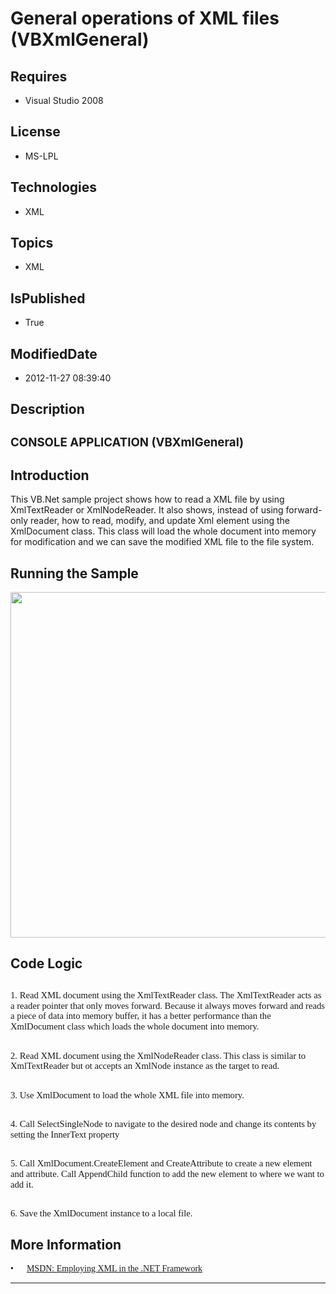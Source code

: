 # General operations of XML files (VBXmlGeneral)
## Requires
* Visual Studio 2008
## License
* MS-LPL
## Technologies
* XML
## Topics
* XML
## IsPublished
* True
## ModifiedDate
* 2012-11-27 08:39:40
## Description

<h2><span style="font-size:14.0pt; line-height:115%">CONSOLE APPLICATION </span><span style="font-size:14.0pt; line-height:115%">(</span><span class="SpellE"><span style="font-size:14.0pt; line-height:115%">VBXmlGeneral</span></span><span style="font-size:14.0pt; line-height:115%">)
</span></h2>
<h2>Introduction</h2>
<p class="MsoNormal">This <span style="">VB.Net</span> sample project shows how to read a XML file by using
<span class="SpellE">XmlTextReader</span> or <span class="SpellE">XmlNodeReader</span>. It also shows, instead of using forward-only reader, how to read, modify, and update Xml element using the
<span class="SpellE">XmlDocument</span> class. This class will load the whole document into memory for modification and we can save the modified XML file to the file system.<span style="">
</span></p>
<h2>Running the Sample</h2>
<p class="MsoNormal"><span style=""><img src="/site/view/file/71348/1/image.png" alt="" width="677" height="553" align="middle">
</span></p>
<h2><span style="">Code Logic </span></h2>
<h2><span style="font-size:11.0pt; line-height:115%; font-family:&quot;Calibri&quot;,&quot;sans-serif&quot;; font-weight:normal">1. Read XML document using the
<span class="SpellE">XmlTextReader</span> class. The <span class="SpellE">XmlTextReader</span> acts as a reader pointer that only moves forward. Because it always moves forward and reads a piece of data into memory buffer, it has a better performance than</span><span style="font-size:11.0pt; line-height:115%; font-family:&quot;Calibri&quot;,&quot;sans-serif&quot;; font-weight:normal">
</span><span style="font-size:11.0pt; line-height:115%; font-family:&quot;Calibri&quot;,&quot;sans-serif&quot;; font-weight:normal">the
<span class="SpellE">XmlDocument</span> class which loads the whole document into memory.
</span></h2>
<h2><span style="font-size:11.0pt; line-height:115%; font-family:&quot;Calibri&quot;,&quot;sans-serif&quot;; font-weight:normal">2. Read XML document using the
<span class="SpellE">XmlNodeReader</span> class. This class is similar to <span class="SpellE">
XmlTextReader</span> but <span class="SpellE"><span class="GramE">ot</span></span> accepts an
<span class="SpellE">XmlNode</span> instance as the target to read. </span></h2>
<h2><span style="font-size:11.0pt; line-height:115%; font-family:&quot;Calibri&quot;,&quot;sans-serif&quot;; font-weight:normal">3. Use
<span class="SpellE">XmlDocument</span> to load the whole XML file into memory.
</span></h2>
<h2><span style="font-size:11.0pt; line-height:115%; font-family:&quot;Calibri&quot;,&quot;sans-serif&quot;; font-weight:normal">4. Call
<span class="SpellE">SelectSingleNode</span> to navigate to the desired node and change its contents by setting the
<span class="SpellE">InnerText</span> property </span></h2>
<h2><span style="font-size:11.0pt; line-height:115%; font-family:&quot;Calibri&quot;,&quot;sans-serif&quot;; font-weight:normal">5. Call
<span class="SpellE">XmlDocument.CreateElement</span> and <span class="SpellE">
CreateAttribute</span> to create a new element</span><span style="font-size:11.0pt; line-height:115%; font-family:&quot;Calibri&quot;,&quot;sans-serif&quot;; font-weight:normal">
</span><span style="font-size:11.0pt; line-height:115%; font-family:&quot;Calibri&quot;,&quot;sans-serif&quot;; font-weight:normal">and attribute. Call
<span class="SpellE">AppendChild</span> function to add the new element to where we want to add it.
</span></h2>
<h2><span style="font-size:11.0pt; line-height:115%; font-family:&quot;Calibri&quot;,&quot;sans-serif&quot;; font-weight:normal">6. Save the
<span class="SpellE">XmlDocument</span> instance to a local file. </span></h2>
<h2>More Information</h2>
<p class="MsoListParagraphCxSpFirst" style="margin-bottom:0in; margin-bottom:.0001pt; text-autospace:none">
<span style="font-family:Symbol"><span style="">&bull;<span style="font:7.0pt &quot;Times New Roman&quot;">&nbsp;&nbsp;&nbsp;&nbsp;&nbsp;&nbsp;&nbsp;&nbsp;
</span></span></span><span style="font-family:新宋体"><a href="http://msdn.microsoft.com/en-us/library/2bcctyt8.aspx">MSDN: Employing XML in the .NET Framework</a>
</span></p>
<p class="MsoListParagraphCxSpLast"></p>
<hr>
<div><a href="http://go.microsoft.com/?linkid=9759640" style="margin-top:3px"><img alt="" src="http://bit.ly/onecodelogo">
</a></div>
